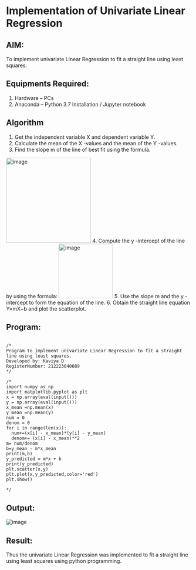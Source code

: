 # Implementation of Univariate Linear Regression


## AIM:


To implement univariate Linear Regression to fit a straight line using least squares.

## Equipments Required:


1. Hardware – PCs
2. Anaconda – Python 3.7 Installation / Jupyter notebook

## Algorithm


1. Get the independent variable X and dependent variable Y.
2. Calculate the mean of the X -values and the mean of the Y -values.
3. Find the slope m of the line of best fit using the formula. 
<img width="231" alt="image" src="https://user-images.githubusercontent.com/93026020/192078527-b3b5ee3e-992f-46c4-865b-3b7ce4ac54ad.png">
4. Compute the y -intercept of the line by using the formula:
<img width="148" alt="image" src="https://user-images.githubusercontent.com/93026020/192078545-79d70b90-7e9d-4b85-9f8b-9d7548a4c5a4.png">
5. Use the slope m and the y -intercept to form the equation of the line.
6. Obtain the straight line equation Y=mX+b and plot the scatterplot.












## Program:
```

/*
Program to implement univariate Linear Regression to fit a straight line using least squares.
Developed by: Kaviya D
RegisterNumber: 212223040089
*/

/*
import numpy as np
import matplotlib.pyplot as plt
x = np.array(eval(input()))
y = np.array(eval(input()))
x_mean =np.mean(x)
y_mean =np.mean(y)
num = 0
denom = 0
for i in range(len(x)):
  num+=(x[i] - x_mean)*(y[i] - y_mean)
  denom+= (x[i] - x_mean)**2
m= num/denom
b=y_mean - m*x_mean
print(m,b)
y_predicted = m*x + b
print(y_predicted)
plt.scatter(x,y)
plt.plot(x,y_predicted,color='red')
plt.show()
 
*/
```

## Output:
![image](https://github.com/user-attachments/assets/f88e038d-ae19-4f89-b30b-5109ace19d6f)


## Result:
Thus the univariate Linear Regression was implemented to fit a straight line using least squares using python programming.
